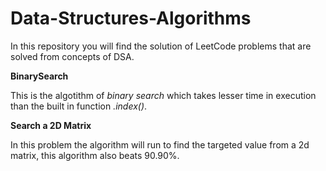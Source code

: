 # Data-Structures-Algorithms
In this repository you will find the solution of LeetCode problems that are solved from concepts of DSA.

**BinarySearch**

This is the algotithm of *binary search* which takes lesser time in execution than the built in function *.index()*.

**Search a 2D Matrix**

In this problem the algorithm will run to find the targeted value from a 2d matrix, this algorithm also beats 90.90%.
